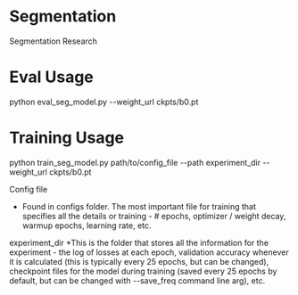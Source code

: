 # Segmentation
Segmentation Research

# Eval Usage
python eval_seg_model.py --weight_url ckpts/b0.pt

# Training Usage
python train_seg_model.py path/to/config_file --path experiment_dir --weight_url ckpts/b0.pt


Config file
* Found in configs folder. The most important file for training that specifies all the details or training - # epochs, optimizer / weight decay, warmup epochs, learning rate, etc.

experiment_dir
*This is the folder that stores all the information for the experiment - the log of losses at each epoch, validation accuracy whenever it is calculated (this is typically every 25 epochs, but can be changed), checkpoint files for the model during training (saved every 25 epochs by default, but can be changed with --save_freq command line arg), etc.